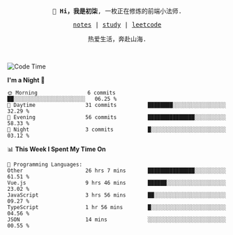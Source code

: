 <p align="center">
  <samp>
    <span><strong>👋 Hi，我是初柒</strong>,</span>
    <span>一枚正在修炼的前端小法师.</span>
  </samp>
</p>

<p align="center">
  <samp>
    <a href="https://www.wolai.com/dec-seven/wyPFvMTwAcD9muc6RMfThB">notes</a> |
    <a href="https://github.com/dec-seven/fe-study">study</a> |
    <a href="https://leetcode.cn/u/dec-seven/">leetcode</a>
  </samp>
</p>
<p align="center">
  <samp>
    <span>热爱生活，奔赴山海.</span>
  </samp>
</p>
<br>

<!--START_SECTION:waka-->
![Code Time](http://img.shields.io/badge/Code%20Time-795%20hrs%2011%20mins-blue)

**I'm a Night 🦉** 

```text
🌞 Morning                6 commits           ██░░░░░░░░░░░░░░░░░░░░░░░   06.25 % 
🌆 Daytime                31 commits          ████████░░░░░░░░░░░░░░░░░   32.29 % 
🌃 Evening                56 commits          ███████████████░░░░░░░░░░   58.33 % 
🌙 Night                  3 commits           █░░░░░░░░░░░░░░░░░░░░░░░░   03.12 % 
```


📊 **This Week I Spent My Time On** 

```text
💬 Programming Languages: 
Other                    26 hrs 7 mins       ███████████████░░░░░░░░░░   61.51 % 
Vue.js                   9 hrs 46 mins       ██████░░░░░░░░░░░░░░░░░░░   23.02 % 
JavaScript               3 hrs 56 mins       ██░░░░░░░░░░░░░░░░░░░░░░░   09.27 % 
TypeScript               1 hr 56 mins        █░░░░░░░░░░░░░░░░░░░░░░░░   04.56 % 
JSON                     14 mins             ░░░░░░░░░░░░░░░░░░░░░░░░░   00.55 % 
```


<!--END_SECTION:waka-->

